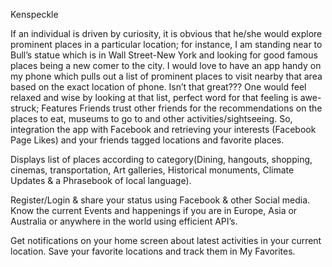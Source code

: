 Kenspeckle

If an individual is driven by curiosity, it is obvious that he/she would explore prominent places in a particular location; for instance, I am standing near to Bull’s statue which is in Wall Street-New York and looking for good famous places being a new comer to the city. I would love to have an app handy on my phone which pulls out a list of prominent places to visit nearby that area based on the exact location of phone.
Isn’t that great???
One would feel relaxed and wise by looking at that list, perfect word for that feeling is awe-struck;
Features
Friends trust other friends for the recommendations on the places to eat, museums to go to and other activities/sightseeing. So, integration the app with Facebook and retrieving your interests (Facebook Page Likes) and your friends tagged locations and favorite places.


Displays list of places according to category(Dining, hangouts, shopping, cinemas, transportation, Art galleries, Historical monuments, Climate Updates & a Phrasebook of local language).

Register/Login & share your status using Facebook & other Social media.
Know the current Events and happenings if you are in Europe, Asia or Australia or anywhere in the world using efficient API’s.


Get notifications on your home screen about latest activities in your current location. Save your favorite locations and track them in My Favorites.
